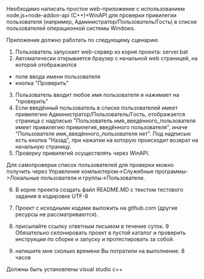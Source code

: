 Необходимо написать простое web-приложение с использованием node.js+node-addon-api (C++)+WinAPI для проверки привилегии пользователя (например, Администратор/Пользователь/Гость) в списке пользователей операционной системы Windows.
 
Приложение должно работать по следующему сценарию
 
1. Пользователь запускает web-сервер из корня проекта:
server.bat
2. Автоматически открывается браузер с начальной web страницей, на которой отображаются
- поле ввода имени пользователя
- кнопка "Проверить"
3. Пользователь вводит любое имя пользователя и нажимает на "проверить"
4. Если введённый пользователь в списке пользователей имеет привилегию Администратор/Пользователь/Гость, отображается страница с надписью "Пользователь имя_введённого_пользователя имеет привилегию привилегия_введённого пользователя", иначе "Пользователя имя_введённого_пользователя нет". Под надписью есть кнопка "Назад", при нажатии на которую происходит возврат на начальную страницу.
5. Проверку привилегий осуществлять через WinAPI.
 
Для самопроверки список пользователей для проверки можно получить через Управление компьютером->Служебные программы->Локальные пользователи и группы->Пользователи.
 
6. В корне проекта создать файл README.MD с текстом тестового задания в кодировке UTF-8
 
7. Проект с исходными кодами выложить на github.com (другие ресурсы не рассматриваются).
 
8. присылайте ссылку ответным письмом в течение суток.
9  Обязательно склонировать проект в пустой каталог и проверить инструкции по сборке и запуску и протестировать за собой.
10. напишите мне сколько времени Вы потратили на выполнение. 8 часов

Должны быть установлены visual studio c++